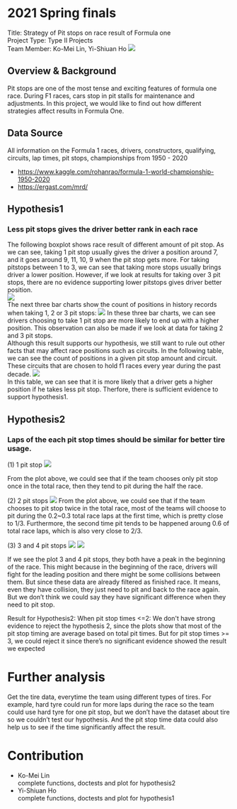 # 2021 Spring finals
Title: Strategy of Pit stops on race result of Formula one
<br>
Project Type: Type II Projects <br>
Team Member: Ko-Mei Lin, Yi-Shiuan Ho
![](https://i.imgur.com/NQQ9SNx.jpg)

## Overview & Background
Pit stops are one of the most tense and exciting features of formula one race. During F1 races, cars stop in pit stalls for maintenance and adjustments. In this project, we would like to find out how different strategies affect results in Formula One. 

## Data Source
All information on the Formula 1 races, drivers, constructors, qualifying, circuits, lap times, pit stops, championships from 1950 - 2020
* https://www.kaggle.com/rohanrao/formula-1-world-championship-1950-2020
* https://ergast.com/mrd/

## Hypothesis1
### Less pit stops gives the driver better rank in each race
The following boxplot shows race result of different amount of pit stop. As we can see, taking 1 pit stop usually gives the driver a position around 7, and it goes around 9, 11, 10, 9 when the pit stop gets more. For taking pitstops between 1 to 3, we can see that taking more stops usually brings driver a lower position. However, if we look at results for taking over 3 pit stops, there are no evidence supporting lower pitstops gives driver better position.<br>
![](https://i.imgur.com/3y3dbGK.png)<br>
The next three bar charts show the count of positions in history records when taking 1, 2 or 3 pit stops:
![](https://i.imgur.com/qMNwRYD.png)
In these three bar charts, we can see drivers choosing to take 1 pit stop are more likely to end up with a higher position. This observation can also be made if we look at data for taking 2 and 3 pit stops.
<br> 
Although this result supports our hypothesis, we still want to rule out other facts that may affect race positions such as circuits. In the following table, we can see the count of positions in a given pit stop amount and circuit. These circuits that are chosen to hold f1 races every year during the past decade.
![](https://i.imgur.com/Z3jyBY8.png)<br>
In this table, we can see that it is more likely that a driver gets a higher position if he takes less pit stop. Therfore, there is sufficient evidence to support hypothesis1.

## Hypothesis2
### Laps of the each pit stop times should be similar for better tire usage.
(1) 1 pit stop
![](https://i.imgur.com/tVylgvX.png)

From the plot above, we could see that if the team chooses only pit stop once in the total race, then they tend to pit during the half the race. 

(2) 2 pit stops
![](https://i.imgur.com/60EDwaN.png)
From the plot above, we could see that if the team chooses to pit stop twice in the total race, most of the teams will choose to pit during the 0.2~0.3 total race laps at the first time, which is pretty close to 1/3. Furthermore, the second time pit tends to be happened aroung 0.6 of total race laps, which is also very close to 2/3.

(3) 3 and 4 pit stops
![](https://i.imgur.com/Eyi7nFY.png)
![](https://i.imgur.com/nyP031l.png)

If we see the plot 3 and 4 pit stops, they both have a peak in the beginning of the race. This might because in the beginning of the race, drivers will fight for the leading position and there might be some collisions between them. But since these data are already filtered as finished race. It means, even they have collision, they just need to pit and back to the race again. But we don’t think we could say they have significant difference when they need to pit stop. 

Result for Hypothesis2:
When pit stop times <=2: We don't have strong evidence to reject the hypothesis 2, since the plots show that most of the pit stop timing are average based on total pit times. 
But for pit stop times >= 3, we could reject it since there’s no significant evidence showed the result we expected

# Further analysis
Get the tire data, everytime the team using different types of tires. 
For example, hard tyre could run for more laps during the race so the team could use hard tyre for one pit stop, but we don’t have the dataset about tire so we couldn’t test our hypothesis. 
And the pit stop time data could also help us to see if the time significantly affect the result.

# Contribution
* Ko-Mei Lin<br>
complete functions, doctests and plot for hypothesis2
* Yi-Shiuan Ho<br>
complete functions, doctests and plot for hypothesis1
